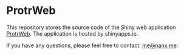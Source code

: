 # ProtrWeb

This repository stores the source code of the Shiny web application [ProtrWeb](http://protr.org). The application is hosted by shinyapps.io.

If you have any questions, please feel free to contact: [me@nanx.me](mailto:me@nanx.me).
